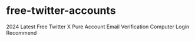 # free-twitter-accounts
2024 Latest Free Twitter X Pure Account Email Verification Computer Login Recommend
